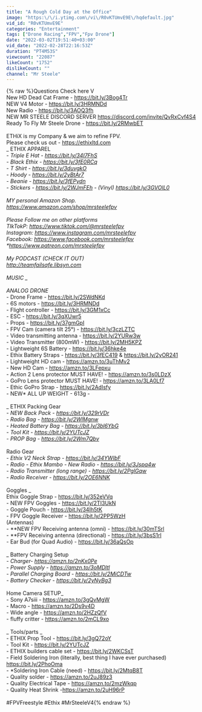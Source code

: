 ```yaml
---
title: "A Rough Cold Day at the Office"
image: "https:\/\/i.ytimg.com\/vi\/R0vKTUmvE9E\/hqdefault.jpg"
vid_id: "R0vKTUmvE9E"
categories: "Entertainment"
tags: ["Drone Racing","FPV","Fpv Drone"]
date: "2022-03-02T19:51:40+03:00"
vid_date: "2022-02-28T22:16:53Z"
duration: "PT4M53S"
viewcount: "22087"
likeCount: "1752"
dislikeCount: ""
channel: "Mr Steele"
---
```

{% raw %}Questions Check here V<br />New HD Dead Cat Frame - <a rel="nofollow" target="blank" href="https://bit.ly/3Bog4Tr">https://bit.ly/3Bog4Tr</a><br />NEW V4 Motor - <a rel="nofollow" target="blank" href="https://bit.ly/3HRMNDd">https://bit.ly/3HRMNDd</a><br />New Radio - <a rel="nofollow" target="blank" href="https://bit.ly/3AOQ3fh">https://bit.ly/3AOQ3fh</a><br />NEW MR STEELE DISCORD SERVER <a rel="nofollow" target="blank" href="https://discord.com/invite/QvRxCvf4S4">https://discord.com/invite/QvRxCvf4S4</a><br />Ready To Fly  Mr Steele Drone - <a rel="nofollow" target="blank" href="https://bit.ly/2RMwbET">https://bit.ly/2RMwbET</a><br /><br />ETHiX is my Company &amp; we aim to refine FPV. <br /> Please check us out  - <a rel="nofollow" target="blank" href="https://ethixltd.com">https://ethixltd.com</a><br />_ ETHIX APPAREL _<br />- Triple E Hat - <a rel="nofollow" target="blank" href="https://bit.ly/34I7FhS">https://bit.ly/34I7FhS</a><br />- Black Ethix - <a rel="nofollow" target="blank" href="https://bit.ly/3fE0RCq">https://bit.ly/3fE0RCq</a><br />- T Shirt - <a rel="nofollow" target="blank" href="https://bit.ly/3duvgkO">https://bit.ly/3duvgkO</a><br />- Hoody - <a rel="nofollow" target="blank" href="https://bit.ly/2yBtAr7">https://bit.ly/2yBtAr7</a><br />- Beanie - <a rel="nofollow" target="blank" href="https://bit.ly/3fEPydn">https://bit.ly/3fEPydn</a><br />- Stickers - <a rel="nofollow" target="blank" href="https://bit.ly/2WJmFEh">https://bit.ly/2WJmFEh</a> - (Vinyl) <a rel="nofollow" target="blank" href="https://bit.ly/3GVOlL0">https://bit.ly/3GVOlL0</a><br /><br />MY personal Amazon Shop. <br /><a rel="nofollow" target="blank" href="https://www.amazon.com/shop/mrsteelefpv">https://www.amazon.com/shop/mrsteelefpv</a><br /><br />Please Follow me on other platforms <br />TIkTokP: <a rel="nofollow" target="blank" href="https://www.tiktok.com/@mrsteelefpv">https://www.tiktok.com/@mrsteelefpv</a><br />Instagram: <a rel="nofollow" target="blank" href="https://www.instagram.com/mrsteelefpv">https://www.instagram.com/mrsteelefpv</a><br />Facebook: <a rel="nofollow" target="blank" href="https://www.facebook.com/mrsteelefpv">https://www.facebook.com/mrsteelefpv</a><br />*<a rel="nofollow" target="blank" href="https://www.patreon.com/mrsteelefpv">https://www.patreon.com/mrsteelefpv</a> <br /><br /> My PODCAST (CHECK IT OUT)<br /><a rel="nofollow" target="blank" href="http://teamfailsafe.libsyn.com">http://teamfailsafe.libsyn.com</a><br /><br />_MUSIC _ <br /><br />_ ANALOG DRONE_<br />- Drone Frame - <a rel="nofollow" target="blank" href="https://bit.ly/2SWdNKd">https://bit.ly/2SWdNKd</a><br />- 6S motors - <a rel="nofollow" target="blank" href="https://bit.ly/3HRMNDd">https://bit.ly/3HRMNDd</a><br />- Flight controller - <a rel="nofollow" target="blank" href="https://bit.ly/3GM1xCc">https://bit.ly/3GM1xCc</a><br />- ESC - <a rel="nofollow" target="blank" href="https://bit.ly/3qXUwr5">https://bit.ly/3qXUwr5</a><br />- Props -  <a rel="nofollow" target="blank" href="https://bit.ly/37gmGpI">https://bit.ly/37gmGpI</a><br />- FPV Cam (camera tilt 25°) - <a rel="nofollow" target="blank" href="https://bit.ly/3czLZTC">https://bit.ly/3czLZTC</a><br />- Video transmitting antenna  - <a rel="nofollow" target="blank" href="https://bit.ly/2YURw3w">https://bit.ly/2YURw3w</a><br />- Video Transmitter (800mW) - <a rel="nofollow" target="blank" href="https://bit.ly/2MH5KPZ">https://bit.ly/2MH5KPZ</a><br />- Lightweight 6S Battery - <a rel="nofollow" target="blank" href="https://bit.ly/36hke4e">https://bit.ly/36hke4e</a><br />- Ethix Battery Straps - <a rel="nofollow" target="blank" href="https://bit.ly/3fEC419">https://bit.ly/3fEC419</a> &amp; <a rel="nofollow" target="blank" href="https://bit.ly/2yOR241">https://bit.ly/2yOR241</a><br />- Lightweight HD cam - <a rel="nofollow" target="blank" href="https://amzn.to/3uThMv2">https://amzn.to/3uThMv2</a><br />- New HD Cam - <a rel="nofollow" target="blank" href="https://amzn.to/3LFepxu">https://amzn.to/3LFepxu</a><br />- Action 2 Lens protector MUST HAVE! - <a rel="nofollow" target="blank" href="https://amzn.to/3s0LDzX">https://amzn.to/3s0LDzX</a><br />- GoPro Lens protector MUST HAVE! - <a rel="nofollow" target="blank" href="https://amzn.to/3LA0Lf7">https://amzn.to/3LA0Lf7</a><br />- Ethic GoPro Strap - <a rel="nofollow" target="blank" href="https://bit.ly/2AdIsfy">https://bit.ly/2AdIsfy</a><br />- NEW* ALL UP WEIGHT - 613g -<br /><br />_ ETHIX Packing Gear _<br />- NEW Back Pack - <a rel="nofollow" target="blank" href="https://bit.ly/329rVDr">https://bit.ly/329rVDr</a><br />- Radio Bag - <a rel="nofollow" target="blank" href="https://bit.ly/2WlMgnw">https://bit.ly/2WlMgnw</a><br />- Heated Battery Bag - <a rel="nofollow" target="blank" href="https://bit.ly/3bl6YbG">https://bit.ly/3bl6YbG</a><br />- Tool Kit - <a rel="nofollow" target="blank" href="https://bit.ly/2YUTcJZ">https://bit.ly/2YUTcJZ</a><br />- PROP Bag - <a rel="nofollow" target="blank" href="https://bit.ly/2Wm7Qbv">https://bit.ly/2Wm7Qbv</a><br /><br />_ Radio Gear _<br />- Ethix V2 Neck Strap - <a rel="nofollow" target="blank" href="https://bit.ly/34YWIbF">https://bit.ly/34YWIbF</a><br />- Radio - Ethix Mambo - New Radio - <a rel="nofollow" target="blank" href="https://bit.ly/3Jspa4w">https://bit.ly/3Jspa4w</a><br />- Radio Transmitter (long range) - <a rel="nofollow" target="blank" href="https://bit.ly/2PglGqw">https://bit.ly/2PglGqw</a><br />- Radio Receiver - <a rel="nofollow" target="blank" href="https://bit.ly/2OE6NNK">https://bit.ly/2OE6NNK</a><br /><br />_ Goggles _ <br />Ethix Goggle Strap - <a rel="nofollow" target="blank" href="https://bit.ly/352eVVq">https://bit.ly/352eVVq</a><br />- NEW FPV Goggles - <a rel="nofollow" target="blank" href="https://bit.ly/2TI3UkN">https://bit.ly/2TI3UkN</a><br />- Goggle Pouch - <a rel="nofollow" target="blank" href="https://bit.ly/34Ih5tK">https://bit.ly/34Ih5tK</a><br />- FPV Goggle Receiver - <a rel="nofollow" target="blank" href="https://bit.ly/2PP5WzH">https://bit.ly/2PP5WzH</a><br />(Antennas)<br />- **NEW FPV Receiving antenna (omni) - <a rel="nofollow" target="blank" href="https://bit.ly/30mTSrl">https://bit.ly/30mTSrl</a><br />- **FPV Receiving antenna (directional) - <a rel="nofollow" target="blank" href="https://bit.ly/3bsS1rl">https://bit.ly/3bsS1rl</a><br />- Ear Bud (for Quad Audio) - <a rel="nofollow" target="blank" href="https://bit.ly/36aQsOp">https://bit.ly/36aQsOp</a><br /><br />_ Battery Charging Setup _<br />- Charger- <a rel="nofollow" target="blank" href="https://amzn.to/2nKx0Pe">https://amzn.to/2nKx0Pe</a><br />- Power Supply - <a rel="nofollow" target="blank" href="https://amzn.to/3oMDltl">https://amzn.to/3oMDltl</a><br />- Parallel Charging Board - <a rel="nofollow" target="blank" href="https://bit.ly/2MiCDTw">https://bit.ly/2MiCDTw</a><br />- Battery Checker - <a rel="nofollow" target="blank" href="https://bit.ly/2yNyBg3">https://bit.ly/2yNyBg3</a><br /><br />_  Home Camera SETUP_<br />-  Sony A7siii  - <a rel="nofollow" target="blank" href="https://amzn.to/3gQvMgW">https://amzn.to/3gQvMgW</a><br />- Macro - <a rel="nofollow" target="blank" href="https://amzn.to/2Ds9v4D">https://amzn.to/2Ds9v4D</a><br />- Wide angle  - <a rel="nofollow" target="blank" href="https://amzn.to/2HZzQfV">https://amzn.to/2HZzQfV</a><br />- fluffy critter - <a rel="nofollow" target="blank" href="https://amzn.to/2mCL9xo">https://amzn.to/2mCL9xo</a><br /><br />_ Tools/parts _<br />- ETHIX Prop Tool - <a rel="nofollow" target="blank" href="https://bit.ly/3gQ72oY">https://bit.ly/3gQ72oY</a><br />- Tool Kit - <a rel="nofollow" target="blank" href="https://bit.ly/2YUTcJZ">https://bit.ly/2YUTcJZ</a><br />- ETHIX builders cable set - <a rel="nofollow" target="blank" href="https://bit.ly/2WKCSsT">https://bit.ly/2WKCSsT</a><br />- Field Soldering Iron (literally, best thing I have ever purchased) <br /><a rel="nofollow" target="blank" href="https://bit.ly/2PhoOma">https://bit.ly/2PhoOma</a><br />- *Soldering Iron Cable (need) - <a rel="nofollow" target="blank" href="https://bit.ly/2MtqB8T">https://bit.ly/2MtqB8T</a><br />- Quality solder - <a rel="nofollow" target="blank" href="https://amzn.to/2uJ89z3">https://amzn.to/2uJ89z3</a><br />- Quality Electrical Tape - <a rel="nofollow" target="blank" href="https://amzn.to/2mzWkqp">https://amzn.to/2mzWkqp</a><br />- Quality Heat Shrink -<a rel="nofollow" target="blank" href="https://amzn.to/2uH96rP">https://amzn.to/2uH96rP</a><br /><br />#FPVFreestyle #Ethix #MrSteeleV4{% endraw %}
